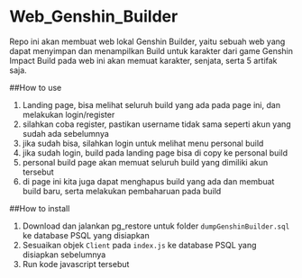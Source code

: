 # Web_Genshin_Builder
Repo ini akan membuat web lokal Genshin Builder, yaitu sebuah web yang dapat menyimpan dan menampilkan Build untuk karakter dari game Genshin Impact
Build pada web ini akan memuat karakter, senjata, serta 5 artifak saja.

##How to use
1. Landing page, bisa melihat seluruh build yang ada pada page ini, dan melakukan login/register
2. silahkan coba register, pastikan username tidak sama seperti akun yang sudah ada sebelumnya
3. jika sudah bisa, silahkan login untuk melihat menu personal build
4. jika sudah login, build pada landing page bisa di copy ke personal build
5. personal build page akan memuat seluruh build yang dimiliki akun tersebut
6. di page ini kita juga dapat menghapus build yang ada dan membuat build baru, serta melakukan pembaharuan pada build

##How to install
1. Download dan jalankan pg_restore untuk folder ```dumpGenshinBuilder.sql``` ke database PSQL yang disiapkan
2. Sesuaikan objek ```Client``` pada ```index.js``` ke database PSQL yang disiapkan sebelumnya
3. Run kode javascript tersebut
